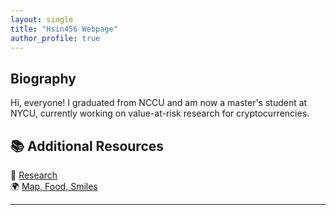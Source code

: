 ```yaml
---
layout: single
title: "Hsin456 Webpage"
author_profile: true
---
```


## Biography

Hi, everyone!
I graduated from NCCU and am now a master's student at NYCU, currently working on value-at-risk research for cryptocurrencies.

## 📚 Additional Resources

📄 [Research](/research/)  
🌍 [Map, Food, Smiles](/map-food-smiles/)


---
